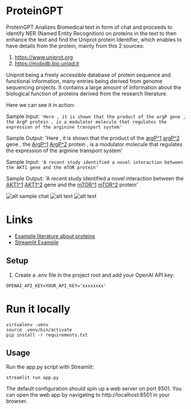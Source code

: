 # ProteinGPT

ProteinGPT Analizes Biomedical text in form of chat and proceeds to identify NER (Named Entity Recognition) on proteins in the text to then enhance the text and find the Uniprot protein Identifier, which enables to have details from the protein, mainly from this 2 sources:
1. https://www.uniprot.org
2. https://mobidb.bio.unipd.it

Uniprot being a freely accessible database of protein sequence and functional information, many entries being derived from genome sequencing projects. It contains a large amount of information about the biological function of proteins derived from the research literature.

Here we can see it in action:


Sample Input:
```'Here , it is shown that the product of the argP gene , the ArgP protein , is a modulator molecule that regulates the expression of the arginine transport system'```

Sample Output:
 'Here , it is shown that the product of the [argP^1](https://www.uniprot.org/uniprotkb/P0A8S1/entry) [argP^2](https://mobidb.bio.unipd.it/P0A8S1) gene , the [ArgP^1](https://www.uniprot.org/uniprotkb/P0A8S1/entry) [ArgP^2](https://mobidb.bio.unipd.it/P0A8S1) protein , is a modulator molecule that regulates the expression of the arginine transport system'



Sample Input:
```'A recent study identified a novel interaction between the AKT1 gene and the mTOR protein'```

Sample Output:
'A recent study identified a novel interaction between the [AKT1^1](https://www.uniprot.org/uniprotkb/Q96B36/entry) [AKT1^2](https://mobidb.bio.unipd.it/Q96B36) gene and the [mTOR^1](https://www.uniprot.org/uniprotkb/P42345/entry) [mTOR^2](https://mobidb.bio.unipd.it/P42345) protein'


![alt sample chat](https://github.com/shiftshuffle/ProteinGPT/blob/main/sample_images/sample_chat.png?raw=true)
![alt text](https://github.com/[username]/[reponame]/blob/[branch]/image.jpg?raw=true)
![alt text](https://github.com/[username]/[reponame]/blob/[branch]/image.jpg?raw=true)


# Links

 * [Example literature about proteins](https://www.bmglabtech.com/en/blog/misfolded-proteins-and-neurodegenerative-diseases/)
* [Streamlit Example](https://docs.streamlit.io/knowledge-base/tutorials/build-conversational-apps)


## Setup

1. Create a .env file in the project root and add your OpenAI API key:

```OPENAI_API_KEY=YOUR_API_KEY='xxxxxxxx'```

# Run it locally
```
virtualenv .venv
source .venv/bin/activate
pip install -r requirements.txt
```

## Usage
Run the app.py script with Streamlit:

```streamlit run app.py```

The default configuration should spin up a web server on port 8501. You can open the web app by navigating to http://localhost:8501 in your browser.
